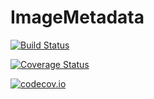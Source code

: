 # ImageMetadata

[![Build Status](https://travis-ci.org/JuliaImages/ImageMetadata.jl.svg?branch=master)](https://travis-ci.org/JuliaImages/ImageMetadata.jl)

[![Coverage Status](https://coveralls.io/repos/JuliaImages/ImageMetadata.jl/badge.svg?branch=master&service=github)](https://coveralls.io/github/JuliaImages/ImageMetadata.jl?branch=master)

[![codecov.io](http://codecov.io/github/JuliaImages/ImageMetadata.jl/coverage.svg?branch=master)](http://codecov.io/github/JuliaImages/ImageMetadata.jl?branch=master)
